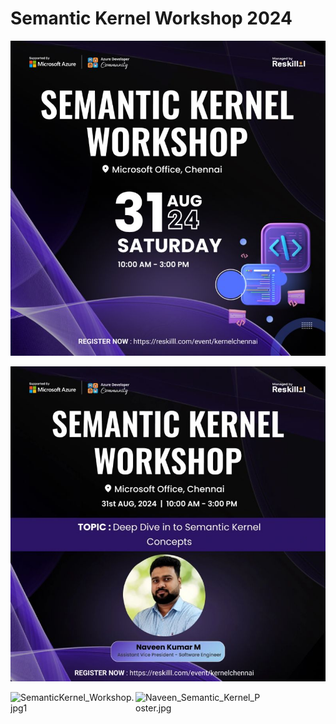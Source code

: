 # Semantic Kernel Workshop 2024

![SemanticKernel_Workshop.jpg](https://github.com/navindevan/tech_time_with_naveen/blob/main/31-Aug-2024_Semantic_Kernel_WorkShop/images/SemanticKernel_Workshop.jpg)

![SemanticKernel_Workshop.jpg](https://github.com/navindevan/tech_time_with_naveen/blob/main/31-Aug-2024_Semantic_Kernel_WorkShop/images/Naveen_Semantic_Kernel_Poster.jpg)

<div style="display: flex; align-items: center;">
  <img src="[https://example.com/path/to/image1.png](https://github.com/navindevan/tech_time_with_naveen/blob/main/31-Aug-2024_Semantic_Kernel_WorkShop/images/SemanticKernel_Workshop.jpg)" width="200" alt="SemanticKernel_Workshop.jpg1">
  <img src="[https://example.com/path/to/image2.png](https://github.com/navindevan/tech_time_with_naveen/blob/main/31-Aug-2024_Semantic_Kernel_WorkShop/images/Naveen_Semantic_Kernel_Poster.jpg)" width="200" alt="Naveen_Semantic_Kernel_Poster.jpg">
</div>
